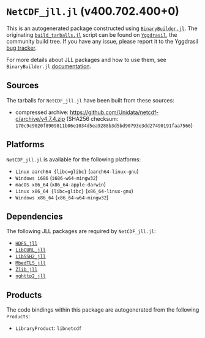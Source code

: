 # `NetCDF_jll.jl` (v400.702.400+0)

This is an autogenerated package constructed using [`BinaryBuilder.jl`](https://github.com/JuliaPackaging/BinaryBuilder.jl). The originating [`build_tarballs.jl`](https://github.com/JuliaPackaging/Yggdrasil/blob/4c65079b3ce6250aca9de3fc584c874dee424f6f/N/NetCDF/NetCDF@julia-1.6/build_tarballs.jl) script can be found on [`Yggdrasil`](https://github.com/JuliaPackaging/Yggdrasil/), the community build tree.  If you have any issue, please report it to the Yggdrasil [bug tracker](https://github.com/JuliaPackaging/Yggdrasil/issues).

For more details about JLL packages and how to use them, see `BinaryBuilder.jl` [documentation](https://juliapackaging.github.io/BinaryBuilder.jl/dev/jll/).

## Sources

The tarballs for `NetCDF_jll.jl` have been built from these sources:

* compressed archive: https://github.com/Unidata/netcdf-c/archive/v4.7.4.zip (SHA256 checksum: `170c9c9020f8909811b06e1034d5ea9288b3d5bd90793e3dd27490191faa7566`)

## Platforms

`NetCDF_jll.jl` is available for the following platforms:

* `Linux aarch64 {libc=glibc}` (`aarch64-linux-gnu`)
* `Windows i686` (`i686-w64-mingw32`)
* `macOS x86_64` (`x86_64-apple-darwin`)
* `Linux x86_64 {libc=glibc}` (`x86_64-linux-gnu`)
* `Windows x86_64` (`x86_64-w64-mingw32`)

## Dependencies

The following JLL packages are required by `NetCDF_jll.jl`:

* [`HDF5_jll`](https://github.com/JuliaBinaryWrappers/HDF5_jll.jl)
* [`LibCURL_jll`](https://github.com/JuliaBinaryWrappers/LibCURL_jll.jl)
* [`LibSSH2_jll`](https://github.com/JuliaBinaryWrappers/LibSSH2_jll.jl)
* [`MbedTLS_jll`](https://github.com/JuliaBinaryWrappers/MbedTLS_jll.jl)
* [`Zlib_jll`](https://github.com/JuliaBinaryWrappers/Zlib_jll.jl)
* [`nghttp2_jll`](https://github.com/JuliaBinaryWrappers/nghttp2_jll.jl)

## Products

The code bindings within this package are autogenerated from the following `Products`:

* `LibraryProduct`: `libnetcdf`
